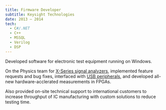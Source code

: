```yaml
---
title: Firmware Developer
subtitle: Keysight Technologies
date: 2013 – 2014
tech:
  - C#/.NET
  - C++
  - MSSQL
  - Verilog
  - DSP
---
```


Developed software for electronic test equipment running on Windows.

On the Physics team for
[X-Series signal analyzers](https://www.keysight.com/en/pcx-x205200/x-series-signal-analyzers?&cc=US&lc=eng),
implemented feature requests and bug fixes, interfaced with
[USB peripherals](https://www.keysight.com/en/pc-2033178/smart-harmonic-mixers?cc=US&lc=eng),
and developed all-new hardware-acclerated measurements in FPGAs.

Also provided on-site technical support to international customers
to increase throughput of IC manufacturing with custom solutions to
reduce testing time.
